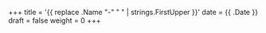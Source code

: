 +++
title = '{{ replace .Name "-" " " | strings.FirstUpper }}'
date = {{ .Date }}
draft = false
weight = 0
+++
